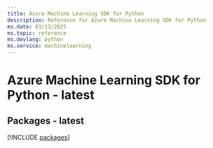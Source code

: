 ```yaml
---
title: Azure Machine Learning SDK for Python
description: Reference for Azure Machine Learning SDK for Python
ms.date: 03/13/2025
ms.topic: reference
ms.devlang: python
ms.service: machinelearning
---
```

# Azure Machine Learning SDK for Python - latest
## Packages - latest
[!INCLUDE [packages](machine-learning-index.md)]